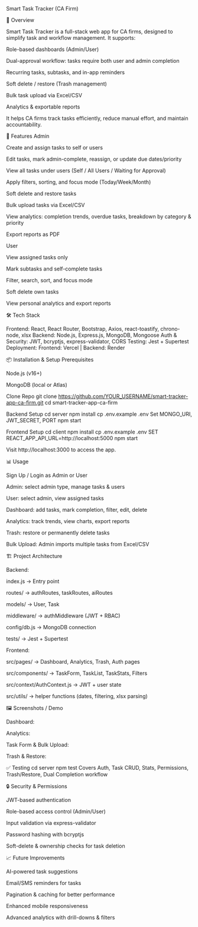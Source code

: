 Smart Task Tracker (CA Firm)



🚀 Overview

Smart Task Tracker is a full-stack web app for CA firms, designed to simplify task and workflow management. It supports:

Role-based dashboards (Admin/User)

Dual-approval workflow: tasks require both user and admin completion

Recurring tasks, subtasks, and in-app reminders

Soft delete / restore (Trash management)

Bulk task upload via Excel/CSV

Analytics & exportable reports

It helps CA firms track tasks efficiently, reduce manual effort, and maintain accountability.




🎯 Features
Admin

Create and assign tasks to self or users

Edit tasks, mark admin-complete, reassign, or update due dates/priority

View all tasks under users (Self / All Users / Waiting for Approval)

Apply filters, sorting, and focus mode (Today/Week/Month)

Soft delete and restore tasks

Bulk upload tasks via Excel/CSV

View analytics: completion trends, overdue tasks, breakdown by category & priority

Export reports as PDF

User

View assigned tasks only

Mark subtasks and self-complete tasks

Filter, search, sort, and focus mode

Soft delete own tasks

View personal analytics and export reports



🛠️ Tech Stack

Frontend: React, React Router, Bootstrap, Axios, react-toastify, chrono-node, xlsx
Backend: Node.js, Express.js, MongoDB, Mongoose
Auth & Security: JWT, bcryptjs, express-validator, CORS
Testing: Jest + Supertest
Deployment: Frontend: Vercel | Backend: Render



📦 Installation & Setup
Prerequisites

Node.js (v16+)

MongoDB (local or Atlas)

Clone Repo
git clone https://github.com/YOUR_USERNAME/smart-tracker-app-ca-firm.git
cd smart-tracker-app-ca-firm

Backend Setup
cd server
npm install
cp .env.example .env
 Set MONGO_URI, JWT_SECRET, PORT
npm start

Frontend Setup
cd client
npm install
cp .env.example .env
SET REACT_APP_API_URL=http://localhost:5000
npm start


Visit http://localhost:3000 to access the app.



📊 Usage

Sign Up / Login as Admin or User

Admin: select admin type, manage tasks & users

User: select admin, view assigned tasks

Dashboard: add tasks, mark completion, filter, edit, delete

Analytics: track trends, view charts, export reports

Trash: restore or permanently delete tasks

Bulk Upload: Admin imports multiple tasks from Excel/CSV



🏗️ Project Architecture

Backend:

index.js → Entry point

routes/ → authRoutes, taskRoutes, aiRoutes

models/ → User, Task

middleware/ → authMiddleware (JWT + RBAC)

config/db.js → MongoDB connection

tests/ → Jest + Supertest

Frontend:

src/pages/ → Dashboard, Analytics, Trash, Auth pages

src/components/ → TaskForm, TaskList, TaskStats, Filters

src/context/AuthContext.js → JWT + user state

src/utils/ → helper functions (dates, filtering, xlsx parsing)




🖼️ Screenshots / Demo

Dashboard:


Analytics:


Task Form & Bulk Upload:


Trash & Restore:



✅ Testing
cd server
npm test
Covers Auth, Task CRUD, Stats, Permissions, Trash/Restore, Dual Completion workflow


🔒 Security & Permissions

JWT-based authentication

Role-based access control (Admin/User)

Input validation via express-validator

Password hashing with bcryptjs

Soft-delete & ownership checks for task deletion




📈 Future Improvements

AI-powered task suggestions

Email/SMS reminders for tasks

Pagination & caching for better performance

Enhanced mobile responsiveness

Advanced analytics with drill-downs & filters






